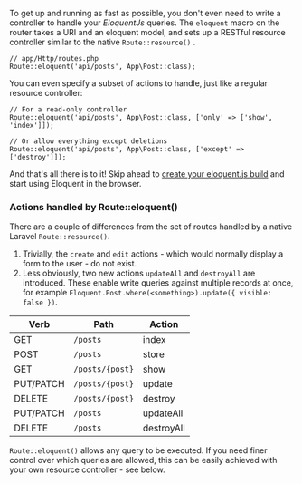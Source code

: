 To get up and running as fast as possible, you don't even need to write a controller
to handle your *EloquentJs* queries. The `eloquent` macro on the router takes a
URI and an eloquent model, and sets up a RESTful resource controller similar to the native
`Route::resource()`
[<i class="tiny external icon"></i>](https://laravel.com/docs/5.2/controllers#restful-resource-controllers "Laravel documentation on RESTful resource controllers").

```language-php
// app/Http/routes.php
Route::eloquent('api/posts', App\Post::class);
```

You can even specify a subset of actions to handle, just like a regular resource controller:

```language-php
// For a read-only controller
Route::eloquent('api/posts', App\Post::class, ['only' => ['show', 'index']]);

// Or allow everything except deletions
Route::eloquent('api/posts', App\Post::class, ['except' => ['destroy']]);
```

And that's all there is to it! Skip ahead to [create your eloquent.js build](server/#create-your-eloquent-js-build) and start
using Eloquent in the browser.

### Actions handled by Route::eloquent()

There are a couple of differences from the set of routes handled by a native Laravel `Route::resource()`.

1. Trivially, the `create` and `edit` actions - which would normally display a form to the user - do not exist. 
2. Less obviously, two new actions `updateAll` and `destroyAll` are introduced. These enable write queries against
multiple records at once, for example `Eloquent.Post.where(<something>).update({ visible: false })`.

| Verb      | Path            | Action     |
|-----------|-----------------|------------|
| GET       | `/posts`        | index      |
| POST      | `/posts`        | store      |
| GET       | `/posts/{post}` | show       |
| PUT/PATCH | `/posts/{post}` | update     |
| DELETE    | `/posts/{post}` | destroy    |
| PUT/PATCH | `/posts`        | updateAll  |
| DELETE    | `/posts`        | destroyAll | 

<div class="ui basic inverted orange tertiary segment">
  <i class="red warning icon"></i>
  <code>Route::eloquent()</code> allows any query to be executed. If you need finer control over which
  queries are allowed, this can be easily achieved with your own resource controller - see below.
</div>
